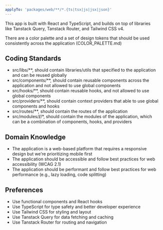 ```yaml
---
applyTo: 'packages/web/**/*.{ts|tsx|js|jsx|json}'
---
```

This app is built with React and TypeScript, and builds on top of libraries like Tanstack Query, Tanstack Router, and Tailwind CSS v4.

There are a color palette and a set of design tokens that should be used consistently across the application (COLOR_PALETTE.md)

## Coding Standards
- src/libs/**, should contain libraries/utils that specified to the application and can be reused globally
- src/components/**, should contain reusable components across the application and not allowed to use global components
- src/hooks/**, should contain reusable hooks, and not allowed to use global components
- src/providers/**, should contain context providers that able to use global components and hooks 
- src/routes/**, should contain the routes of the application
- src/modules/**/**/*, should contain the modules of the application, which can be a combination of components, hooks, and providers

## Domain Knowledge
- The application is a web-based platform that requires a responsive design but we're prioritizing mobile first
- The application should be accessible and follow best practices for web accessibility (WCAG 2.1)
- The application should be performant and follow best practices for web performance (e.g., lazy loading, code splitting)

## Preferences
- Use functional components and React hooks
- Use TypeScript for type safety and better developer experience
- Use Tailwind CSS for styling and layout
- Use Tanstack Query for data fetching and caching
- Use Tanstack Router for routing and navigation
